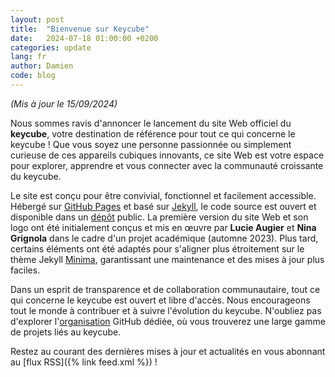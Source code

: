 ```yaml
---
layout: post
title:  "Bienvenue sur Keycube"
date:   2024-07-18 01:00:00 +0200
categories: update
lang: fr
author: Damien
code: blog
---
```

<em>(Mis à jour le 15/09/2024)</em>

Nous sommes ravis d'annoncer le lancement du site Web officiel du **keycube**, votre destination de référence pour tout ce qui concerne le keycube ! Que vous soyez une personne passionnée ou simplement curieuse de ces appareils cubiques innovants, ce site Web est votre espace pour explorer, apprendre et vous connecter avec la communauté croissante du keycube.

Le site est conçu pour être convivial, fonctionnel et facilement accessible. Hébergé sur [GitHub Pages](https://pages.github.com) et basé sur [Jekyll](https://jekyllrb.com), le code source est ouvert et disponible dans un [dépôt](https://github.com/keycube/keycube.github.io) public. La première version du site Web et son logo ont été initialement conçus et mis en œuvre par **Lucie Augier** et **Nina Grignola** dans le cadre d'un projet académique (automne 2023). Plus tard, certains éléments ont été adaptés pour s'aligner plus étroitement sur le thème Jekyll [Minima](https://github.com/jekyll/minima), garantissant une maintenance et des mises à jour plus faciles.

Dans un esprit de transparence et de collaboration communautaire, tout ce qui concerne le keycube est ouvert et libre d'accès. Nous encourageons tout le monde à contribuer et à suivre l'évolution du keycube. N'oubliez pas d'explorer l'[organisation](https://github.com/keycube) GitHub dédiée, où vous trouverez une large gamme de projets liés au keycube.

Restez au courant des dernières mises à jour et actualités en vous abonnant au [flux RSS]({% link feed.xml %}) !
